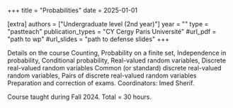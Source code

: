 +++
title = "Probabilities"
date = 2025-01-01

[extra]
authors = ["Undergraduate level (2nd year)"]
year = "" 
type = "pastteach" 
publication_types = "CY Cergy Paris Université" 
#url_pdf = "path to wp" 
#url_slides = "path to defense slides" +++

Details on the course
Counting, Probability on a finite set, Independence in probability, Conditional probability, Real-valued random variables, Discrete real-valued random variables
Common (or standard) discrete real-valued random variables, Pairs of discrete real-valued random variables
Preparation and correction of exams.
Coordinators: Imed Sherif.

Course taught during Fall 2024. Total = 30 hours.